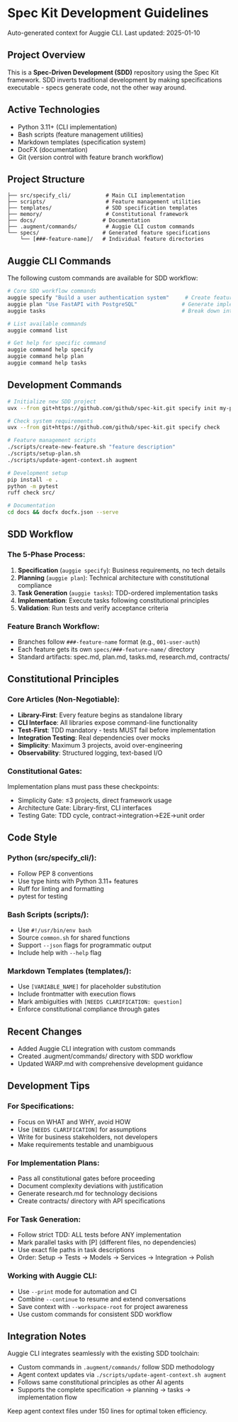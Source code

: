 # Spec Kit Development Guidelines

Auto-generated context for Auggie CLI. Last updated: 2025-01-10

## Project Overview

This is a **Spec-Driven Development (SDD)** repository using the Spec Kit framework. SDD inverts traditional development by making specifications executable - specs generate code, not the other way around.

## Active Technologies

- Python 3.11+ (CLI implementation)  
- Bash scripts (feature management utilities)
- Markdown templates (specification system)
- DocFX (documentation)
- Git (version control with feature branch workflow)

## Project Structure

```
├── src/specify_cli/           # Main CLI implementation
├── scripts/                   # Feature management utilities
├── templates/                 # SDD specification templates  
├── memory/                    # Constitutional framework
├── docs/                     # Documentation
├── .augment/commands/         # Auggie CLI custom commands
└── specs/                    # Generated feature specifications
    └── [###-feature-name]/   # Individual feature directories
```

## Auggie CLI Commands

The following custom commands are available for SDD workflow:

```bash
# Core SDD workflow commands
auggie specify "Build a user authentication system"     # Create feature specification
auggie plan "Use FastAPI with PostgreSQL"              # Generate implementation plan  
auggie tasks                                           # Break down into ordered tasks

# List available commands
auggie command list

# Get help for specific command
auggie command help specify
auggie command help plan  
auggie command help tasks
```

## Development Commands

```bash
# Initialize new SDD project
uvx --from git+https://github.com/github/spec-kit.git specify init my-project --ai claude

# Check system requirements  
uvx --from git+https://github.com/github/spec-kit.git specify check

# Feature management scripts
./scripts/create-new-feature.sh "feature description"
./scripts/setup-plan.sh
./scripts/update-agent-context.sh augment

# Development setup
pip install -e .
python -m pytest
ruff check src/

# Documentation
cd docs && docfx docfx.json --serve
```

## SDD Workflow

### The 5-Phase Process:
1. **Specification** (`auggie specify`): Business requirements, no tech details
2. **Planning** (`auggie plan`): Technical architecture with constitutional compliance  
3. **Task Generation** (`auggie tasks`): TDD-ordered implementation tasks
4. **Implementation**: Execute tasks following constitutional principles
5. **Validation**: Run tests and verify acceptance criteria

### Feature Branch Workflow:
- Branches follow `###-feature-name` format (e.g., `001-user-auth`)
- Each feature gets its own `specs/###-feature-name/` directory
- Standard artifacts: spec.md, plan.md, tasks.md, research.md, contracts/

## Constitutional Principles

### Core Articles (Non-Negotiable):
- **Library-First**: Every feature begins as standalone library
- **CLI Interface**: All libraries expose command-line functionality  
- **Test-First**: TDD mandatory - tests MUST fail before implementation
- **Integration Testing**: Real dependencies over mocks
- **Simplicity**: Maximum 3 projects, avoid over-engineering
- **Observability**: Structured logging, text-based I/O

### Constitutional Gates:
Implementation plans must pass these checkpoints:
- Simplicity Gate: ≤3 projects, direct framework usage
- Architecture Gate: Library-first, CLI interfaces
- Testing Gate: TDD cycle, contract→integration→E2E→unit order

## Code Style

### Python (src/specify_cli/):
- Follow PEP 8 conventions
- Use type hints with Python 3.11+ features
- Ruff for linting and formatting
- pytest for testing

### Bash Scripts (scripts/):
- Use `#!/usr/bin/env bash`
- Source `common.sh` for shared functions
- Support `--json` flags for programmatic output
- Include help with `--help` flag

### Markdown Templates (templates/):
- Use `[VARIABLE_NAME]` for placeholder substitution
- Include frontmatter with execution flows
- Mark ambiguities with `[NEEDS CLARIFICATION: question]`
- Enforce constitutional compliance through gates

## Recent Changes

- Added Auggie CLI integration with custom commands
- Created .augment/commands/ directory with SDD workflow
- Updated WARP.md with comprehensive development guidance

## Development Tips

### For Specifications:
- Focus on WHAT and WHY, avoid HOW
- Use `[NEEDS CLARIFICATION]` for assumptions
- Write for business stakeholders, not developers
- Make requirements testable and unambiguous

### For Implementation Plans:
- Pass all constitutional gates before proceeding
- Document complexity deviations with justification
- Generate research.md for technology decisions
- Create contracts/ directory with API specifications

### For Task Generation:
- Follow strict TDD: ALL tests before ANY implementation  
- Mark parallel tasks with [P] (different files, no dependencies)
- Use exact file paths in task descriptions
- Order: Setup → Tests → Models → Services → Integration → Polish

### Working with Auggie CLI:
- Use `--print` mode for automation and CI
- Combine `--continue` to resume and extend conversations
- Save context with `--workspace-root` for project awareness
- Use custom commands for consistent SDD workflow

## Integration Notes

Auggie CLI integrates seamlessly with the existing SDD toolchain:
- Custom commands in `.augment/commands/` follow SDD methodology
- Agent context updates via `./scripts/update-agent-context.sh augment`
- Follows same constitutional principles as other AI agents
- Supports the complete specification → planning → tasks → implementation flow

Keep agent context files under 150 lines for optimal token efficiency.

